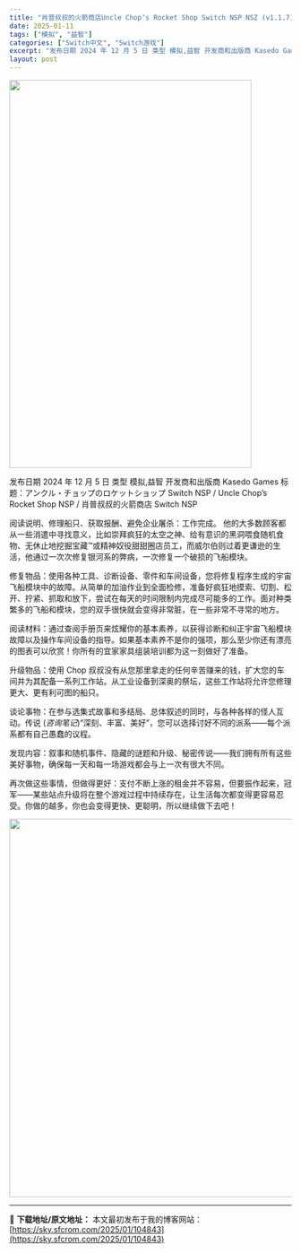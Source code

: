 ```yaml
---
title: "肖普叔叔的火箭商店Uncle Chop’s Rocket Shop Switch NSP NSZ (v1.1.7)中文"
date: 2025-01-11
tags: ["模拟", "益智"]
categories: ["Switch中文", "Switch游戏"]
excerpt: "发布日期 2024 年 12 月 5 日 类型 模拟,益智 开发商和出版商 Kasedo Games 标题：アンクル・チョップのロケットショップ Switch NSP / Uncle Chop’s Rocket Shop NSP / 肖普叔叔的火箭商店 Switch NSP 阅读说明、修理船只、获取&hellip;"
layout: post
---
```


<img class="aligncenter size-full wp-image-104844" src="https://sky.sfcrom.com/wp-content/uploads/2025/01/2025011109305411.webp" alt="" width="432" height="692" />

发布日期 2024 年 12 月 5 日
类型 模拟,益智
开发商和出版商 Kasedo Games
标题：アンクル・チョップのロケットショップ Switch NSP / Uncle Chop’s Rocket Shop NSP / 肖普叔叔的火箭商店 Switch NSP

阅读说明、修理船只、获取报酬、避免企业屠杀：工作完成。
他的大多数顾客都从一些消遣中寻找意义，比如崇拜疯狂的太空之神、给有意识的黑洞喂食随机食物、无休止地挖掘宝藏™或精神奴役甜甜圈店员工，而威尔伯则过着更谦逊的生活，他通过一次次修复银河系的弊病，一次修复一个破损的飞船模块。

修复物品：使用各种工具、诊断设备、零件和车间设备，您将修复程序生成的宇宙飞船模块中的故障。从简单的加油作业到全面检修，准备好疯狂地摸索、切割、松开、拧紧、抓取和放下，尝试在每天的时间限制内完成尽可能多的工作。面对种类繁多的飞船和模块，您的双手很快就会变得非常脏，在一些非常不寻常的地方。

阅读材料：通过查阅手册页来炫耀你的基本素养，以获得诊断和纠正宇宙飞船模块故障以及操作车间设备的指导。如果基本素养不是你的强项，那么至少你还有漂亮的图表可以欣赏！你所有的宜家家具组装培训都为这一刻做好了准备。

升级物品：使用 Chop 叔叔没有从您那里拿走的任何辛苦赚来的钱，扩大您的车间并为其配备一系列工作站。从工业设备到深奥的祭坛，这些工作站将允许您修理更大、更有利可图的船只。

谈论事物：在参与选集式故事和多结局、总体叙述的同时，与各种各样的怪人互动。传说 (*咨询笔记*)“深刻、丰富、美好”，您可以选择讨好不同的派系——每个派系都有自己愚蠢的议程。

发现内容：叙事和随机事件、隐藏的谜题和升级、秘密传说——我们拥有所有这些美好事物，确保每一天和每一场游戏都会与上一次有很大不同。

再次做这些事情，但做得更好：支付不断上涨的租金并不容易，但要振作起来，冠军——某些站点升级将在整个游戏过程中持续存在，让生活每次都变得更容易忍受。你做的越多，你也会变得更快、更聪明，所以继续做下去吧！

<img class="aligncenter size-full wp-image-104845" src="https://sky.sfcrom.com/wp-content/uploads/2025/01/2025011109321914.webp" alt="" width="1200" height="675" />

---
📖 **下载地址/原文地址：** 本文最初发布于我的博客网站：[https://sky.sfcrom.com/2025/01/104843](https://sky.sfcrom.com/2025/01/104843)
